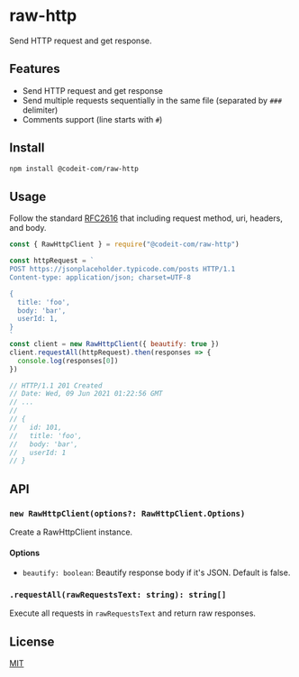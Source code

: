 # raw-http

Send HTTP request and get response.

## Features

* Send HTTP request and get response
* Send multiple requests sequentially in the same file (separated by `###` delimiter)
* Comments support (line starts with `#`)

## Install

```sh
npm install @codeit-com/raw-http
```

## Usage

Follow the standard [RFC2616](https://www.w3.org/Protocols/rfc2616/rfc2616-sec5.html) that including request method, uri, headers, and body.

```js
const { RawHttpClient } = require("@codeit-com/raw-http")

const httpRequest = `
POST https://jsonplaceholder.typicode.com/posts HTTP/1.1
Content-type: application/json; charset=UTF-8

{
  title: 'foo',
  body: 'bar',
  userId: 1,
}
`
const client = new RawHttpClient({ beautify: true })
client.requestAll(httpRequest).then(responses => {
  console.log(responses[0])
})

// HTTP/1.1 201 Created
// Date: Wed, 09 Jun 2021 01:22:56 GMT
// ...
// 
// {
//   id: 101,
//   title: 'foo',
//   body: 'bar',
//   userId: 1
// }
```

## API

### `new RawHttpClient(options?: RawHttpClient.Options)`

Create a RawHttpClient instance. 

#### Options

- `beautify: boolean`: Beautify response body if it's JSON. Default is false.

### `.requestAll(rawRequestsText: string): string[]`

Execute all requests in `rawRequestsText` and return raw responses.

## License
[MIT](https://choosealicense.com/licenses/mit/)
